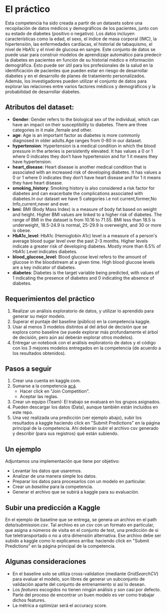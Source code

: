 # El práctico


Esta competencia ha sido creada a partir de un datasets sobre una recopilación de datos médicos y demográficos de los pacientes, junto con su estado de diabetes (positivo o negativo). Los datos incluyen características como la edad, el sexo, el índice de masa corporal (IMC), la hipertensión, las enfermedades cardíacas, el historial de tabaquismo, el nivel de HbA1c y el nivel de glucosa en sangre. Este conjunto de datos se puede usar para construir modelos de aprendizaje automático para predecir la diabetes en pacientes en función de su historial médico e información demográfica. Esto puede ser útil para los profesionales de la salud en la identificación de pacientes que pueden estar en riesgo de desarrollar diabetes y en el desarrollo de planes de tratamiento personalizados. Además, los investigadores pueden utilizar el conjunto de datos para explorar las relaciones entre varios factores médicos y demográficos y la probabilidad de desarrollar diabetes.


## Atributos del dataset:
 * **Gender**: Gender refers to the biological sex of the individual, which can have an impact on their susceptibility to diabetes. There are three categories in it male ,female and other.
 * **age**: Age is an important factor as diabetes is more commonly diagnosed in older adults.Age ranges from 0-80 in our dataset.
 * **hypertension**: Hypertension is a medical condition in which the blood pressure in the arteries is persistently elevated. It has values a 0 or 1 where 0 indicates they don’t have hypertension and for 1 it means they have hypertension.
 * **heart_disease**: Heart disease is another medical condition that is associated with an increased risk of developing diabetes. It has values a 0 or 1 where 0 indicates they don’t have heart disease and for 1 it means they have heart disease.
 * **smoking_history**: Smoking history is also considered a risk factor for diabetes and can exacerbate the complications associated with diabetes.In our dataset we have 5 categories i.e not current,former,No Info,current,never and ever.
 * **bmi**: BMI (Body Mass Index) is a measure of body fat based on weight and height. Higher BMI values are linked to a higher risk of diabetes. The range of BMI in the dataset is from 10.16 to 71.55. BMI less than 18.5 is underweight, 18.5-24.9 is normal, 25-29.9 is overweight, and 30 or more is obese.
 * **HbA1c_level**: HbA1c (Hemoglobin A1c) level is a measure of a person's average blood sugar level over the past 2-3 months. Higher levels indicate a greater risk of developing diabetes. Mostly more than 6.5% of HbA1c Level indicates diabetes.
 * **blood_glucose_level**: Blood glucose level refers to the amount of glucose in the bloodstream at a given time. High blood glucose levels are a key indicator of diabetes.
 * **diabetes**: Diabetes is the target variable being predicted, with values of 1 indicating the presence of diabetes and 0 indicating the absence of diabetes.


## Requerimientos del práctico

1. Realizar un análisis exploratorio de datos, y utilizar lo aprendido para generar su mejor modelo.
1. Superar el puntaje del baseline (público) en la competencia kaggle.
1. Usar al menos 3 modelos distintos al del árbol de decisión que se explora como baseline (se puede explorar más profundamente el árbol de decisión, pero aún así deberán explorar otros modelos).
1. Entregar un notebook con el análisis exploratorio de datos y el código con los 3 mejores modelos entregados en la competencia (de acuerdo a los resultados obtenidos).

## Pasos a seguir

1. Crear una cuenta en kaggle.com.
1. Sumarse a la competencia [acá](https://www.kaggle.com/t/ab02324355724927a10210025856f985).
    * Hacer click en "Join Competition".
    * Aceptar las reglas.
1. Crear un equipo (Team): El trabajo se evaluará en los grupos asignados.
1. Pueden descargar los datos (Data), aunque también están incluidos en este repo.
1. Una vez realizada una predicción (ver ejemplo abajo), subir los resultados a kaggle haciendo click en "Submit Predictions" en la página principal de la competencia. Ahí deberán subir el archivo csv generado y describir (para sus registros) qué están subiendo.

## Un ejemplo

Adjuntamos una implementación que tiene por objetivo:

* Levantar los datos que usaremos.
* Analizar de una manera simple los datos.
* Preparar los datos para procesarlos con un modelo en particular.
* Crear un *baseline* para la competencia.
* Generar el archivo que se subirá a kaggle para su evaluación.

## Subir una predicción a Kaggle

En el ejemplo de baseline que se entrega, se genera un archivo en el path *data/submission.csv*. Tal archivo es un csv con un formato en particular, que asigna a números de visita en el conjunto de test, una predicción de si fue teletransportado o no a otra dimensión alternativa.
Ese archivo debe ser subido a kaggle como lo explicamos arriba: haciendo click en "Submit Predictions" en la página principal de la competencia.

## Algunas consideraciones

* En el baseline solo se utiliza cross-validation (mediante *GridSearchCV*) para evaluar el modelo, son libres de generar un subconjunto de validación aparte del conjunto de entrenamiento si así lo desean.
* Los *features* escogidos no tienen ningún análisis y son casi por defecto. Parte del proceso de encontrar un buen modelo es ver como trabajar dichos features.
* La métrica a optimizar será el accuracy score.
